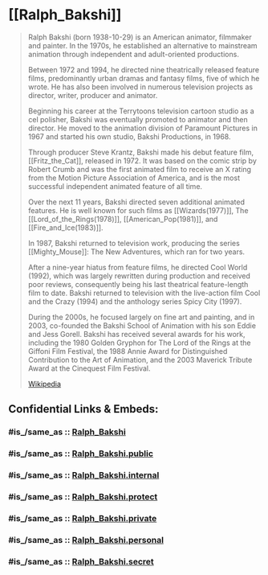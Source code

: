 
# [[Ralph_Bakshi]] 

> Ralph Bakshi (born 1938-10-29) is an American animator, filmmaker and painter. In the 1970s, he established an alternative to mainstream animation through independent and adult-oriented productions. 
> 
> Between 1972 and 1994, he directed nine theatrically released feature films, predominantly urban dramas and fantasy films, five of which he wrote. He has also been involved in numerous television projects as director, writer, producer and animator.
>
> Beginning his career at the Terrytoons television cartoon studio as a cel polisher, Bakshi was eventually promoted to animator and then director. He moved to the animation division of Paramount Pictures in 1967 and started his own studio, Bakshi Productions, in 1968. 
> 
> Through producer Steve Krantz, Bakshi made his debut feature film, [[Fritz_the_Cat]], released in 1972. It was based on the comic strip by Robert Crumb and was the first animated film to receive an X rating from the Motion Picture Association of America, and is the most successful independent animated feature of all time.
>
> Over the next 11 years, Bakshi directed seven additional animated features. He is well known for such films as [[Wizards(1977)]], The [[Lord_of_the_Rings(1978)]], [[American_Pop(1981)]], and [[Fire_and_Ice(1983)]]. 
> 
> In 1987, Bakshi returned to television work, producing the series [[Mighty_Mouse]]: The New Adventures, which ran for two years. 
> 
> After a nine-year hiatus from feature films, he directed Cool World (1992), which was largely rewritten during production and received poor reviews, consequently being his last theatrical feature-length film to date. Bakshi returned to television with the live-action film Cool and the Crazy (1994) and the anthology series Spicy City (1997).
>
> During the 2000s, he focused largely on fine art and painting, and in 2003, co-founded the Bakshi School of Animation with his son Eddie and Jess Gorell. Bakshi has received several awards for his work, including the 1980 Golden Gryphon for The Lord of the Rings at the Giffoni Film Festival, the 1988 Annie Award for Distinguished Contribution to the Art of Animation, and the 2003 Maverick Tribute Award at the Cinequest Film Festival.
>
> [Wikipedia](https://en.wikipedia.org/wiki/Ralph%20Bakshi)


## Confidential Links & Embeds: 

### #is_/same_as :: [Ralph_Bakshi](/_Standards/Society/Communication/Media/Movie/Movie-Genre/Movie-Director/Ralph_Bakshi.md) 

### #is_/same_as :: [Ralph_Bakshi.public](/_public/Society/Communication/Media/Movie/Movie-Genre/Movie-Director/Ralph_Bakshi.public.md) 

### #is_/same_as :: [Ralph_Bakshi.internal](/_internal/Society/Communication/Media/Movie/Movie-Genre/Movie-Director/Ralph_Bakshi.internal.md) 

### #is_/same_as :: [Ralph_Bakshi.protect](/_protect/Society/Communication/Media/Movie/Movie-Genre/Movie-Director/Ralph_Bakshi.protect.md) 

### #is_/same_as :: [Ralph_Bakshi.private](/_private/Society/Communication/Media/Movie/Movie-Genre/Movie-Director/Ralph_Bakshi.private.md) 

### #is_/same_as :: [Ralph_Bakshi.personal](/_personal/Society/Communication/Media/Movie/Movie-Genre/Movie-Director/Ralph_Bakshi.personal.md) 

### #is_/same_as :: [Ralph_Bakshi.secret](/_secret/Society/Communication/Media/Movie/Movie-Genre/Movie-Director/Ralph_Bakshi.secret.md)

